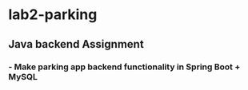 # lab2-parking
## Java backend Assignment
### - Make parking app backend functionality in Spring Boot + MySQL
